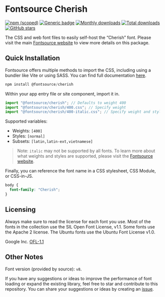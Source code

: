 # Fontsource Cherish

[![npm (scoped)](https://img.shields.io/npm/v/@fontsource/cherish?color=brightgreen)](https://www.npmjs.com/package/@fontsource/cherish) [![Generic badge](https://img.shields.io/badge/fontsource-passing-brightgreen)](https://github.com/fontsource/fontsource) [![Monthly downloads](https://badgen.net/npm/dm/@fontsource/cherish)](https://github.com/fontsource/fontsource) [![Total downloads](https://badgen.net/npm/dt/@fontsource/cherish)](https://github.com/fontsource/fontsource) [![GitHub stars](https://img.shields.io/github/stars/fontsource/fontsource.svg?style=social&label=Star)](https://github.com/fontsource/fontsource/stargazers)

The CSS and web font files to easily self-host the “Cherish” font. Please visit the main [Fontsource website](https://fontsource.org/fonts/cherish) to view more details on this package.

## Quick Installation

Fontsource offers multiple methods to import the CSS, including using a bundler like Vite or using SASS. You can find full documentation [here](https://fontsource.org/docs/getting-started/introduction).

```javascript
npm install @fontsource/cherish
```

Within your app entry file or site component, import it in.

```javascript
import "@fontsource/cherish"; // Defaults to weight 400
import "@fontsource/cherish/400.css"; // Specify weight
import "@fontsource/cherish/400-italic.css"; // Specify weight and style
```

Supported variables:
- Weights: `[400]`
- Styles: `[normal]`
- Subsets: `[latin,latin-ext,vietnamese]`

> Note: `italic` may not be supported by all fonts. To learn more about what weights and styles are supported, please visit the [Fontsource website](https://fontsource.org/fonts/cherish).

Finally, you can reference the font name in a CSS stylesheet, CSS Module, or CSS-in-JS.

```css
body {
  font-family: "Cherish";
}
```

## Licensing
Always make sure to read the license for each font you use. Most of the fonts in the collection use the SIL Open Font License, v1.1. Some fonts use the Apache 2 license. The Ubuntu fonts use the Ubuntu Font License v1.0.

Google Inc.
[OFL-1.1](http://scripts.sil.org/OFL)

## Other Notes
Font version (provided by source): `v8`.

If you have any suggestions or ideas to improve the performance of font loading or expand the existing library, feel free to star and contribute to this repository. You can share your suggestions or ideas by creating an [issue](https://github.com/fontsource/fontsource/issues).
